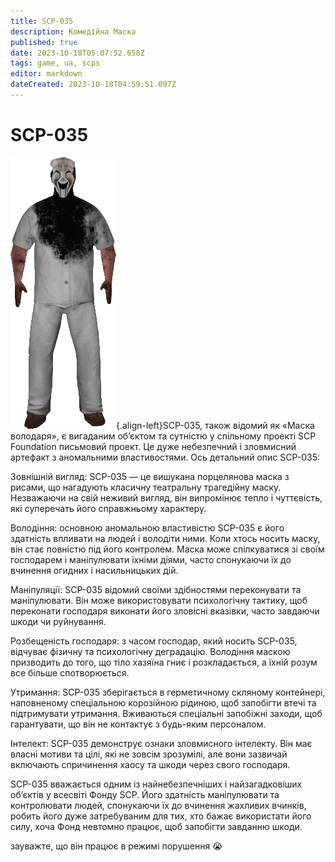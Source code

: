 ```yaml
---
title: SCP-035
description: Комедійна Маска
published: true
date: 2023-10-18T05:07:52.658Z
tags: game, ua, scps
editor: markdown
dateCreated: 2023-10-18T04:59:51.097Z
---
```


# SCP-035
![scp-35.png](/images/roles/scp-35.png){.align-left}SCP-035, також відомий як «Маска володаря», є вигаданим об’єктом та сутністю у спільному проекті SCP Foundation письмовий проект. Це дуже небезпечний і зловмисний артефакт з аномальними властивостями. Ось детальний опис SCP-035:

Зовнішній вигляд: SCP-035 — це вишукана порцелянова маска з рисами, що нагадують класичну театральну трагедійну маску. Незважаючи на свій неживий вигляд, він випромінює тепло і чуттєвість, які суперечать його справжньому характеру.

Володіння: основною аномальною властивістю SCP-035 є його здатність впливати на людей і володіти ними. Коли хтось носить маску, він стає повністю під його контролем. Маска може спілкуватися зі своїм господарем і маніпулювати їхніми діями, часто спонукаючи їх до вчинення огидних і насильницьких дій.

Маніпуляції: SCP-035 відомий своїми здібностями переконувати та маніпулювати. Він може використовувати психологічну тактику, щоб переконати господаря виконати його зловісні вказівки, часто завдаючи шкоди чи руйнування.

Розбещеність господаря: з часом господар, який носить SCP-035, відчуває фізичну та психологічну деградацію. Володіння маскою призводить до того, що тіло хазяїна гниє і розкладається, а їхній розум все більше спотворюється.

Утримання: SCP-035 зберігається в герметичному скляному контейнері, наповненому спеціальною корозійною рідиною, щоб запобігти втечі та підтримувати утримання. Вживаються спеціальні запобіжні заходи, щоб гарантувати, що він не контактує з будь-яким персоналом.

Інтелект: SCP-035 демонструє ознаки зловмисного інтелекту. Він має власні мотиви та цілі, які не зовсім зрозумілі, але вони зазвичай включають спричинення хаосу та шкоди через свого господаря.

SCP-035 вважається одним із найнебезпечніших і найзагадковіших об’єктів у всесвіті Фонду SCP. Його здатність маніпулювати та контролювати людей, спонукаючи їх до вчинення жахливих вчинків, робить його дуже затребуваним для тих, хто бажає використати його силу, хоча Фонд невтомно працює, щоб запобігти завданню шкоди.





зауважте, що він працює в режимі порушення :sob:
